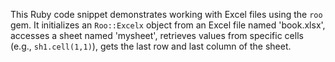 This Ruby code snippet demonstrates working with Excel files using the `roo` gem. It initializes an `Roo::Excelx` object from an Excel file named 'book.xlsx', accesses a sheet named 'mysheet', retrieves values from specific cells (e.g., `sh1.cell(1,1)`), gets the last row and last column of the sheet.